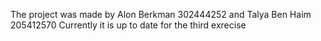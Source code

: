 The project was made by Alon Berkman 302444252 and Talya Ben Haim 205412570
Currently it is up to date for the third exrecise
